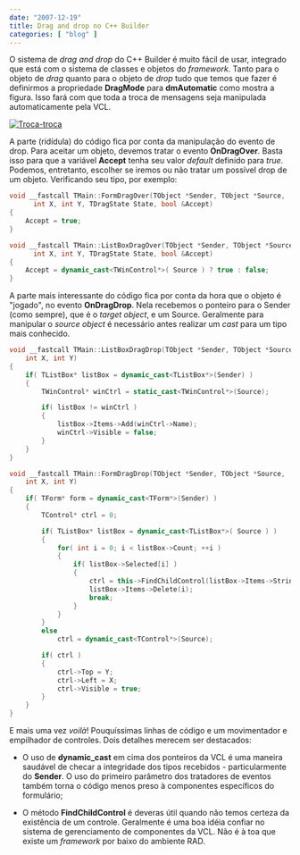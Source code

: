 ```yaml
---
date: "2007-12-19"
title: Drag and drop no C++ Builder
categories: [ "blog" ]
---
```

O sistema de _drag and drop_ do C++ Builder é muito fácil de usar, integrado que está com o sistema de classes e objetos do _framework_. Tanto para o objeto de _drag_ quanto para o objeto de _drop_ tudo que temos que fazer é definirmos a propriedade **DragMode** para **dmAutomatic** como mostra a figura. Isso fará com que toda a troca de mensagens seja manipulada automaticamente pela VCL.

[![Troca-troca](/images/lJTNRc9.gif)](/images/trocatroca.gif)

A parte (ridídula) do código fica por conta da manipulação do evento de drop. Para aceitar um objeto, devemos tratar o evento **OnDragOver**. Basta isso para que a variável **Accept** tenha seu valor _default_ definido para _true_. Podemos, entretanto, escolher se iremos ou não tratar um possível drop de um objeto. Verificando seu tipo, por exemplo:

```cpp
void __fastcall TMain::FormDragOver(TObject *Sender, TObject *Source,
      int X, int Y, TDragState State, bool &Accept)
{
	Accept = true;
}

void __fastcall TMain::ListBoxDragOver(TObject *Sender, TObject *Source,
      int X, int Y, TDragState State, bool &Accept)
{
	Accept = dynamic_cast<TWinControl*>( Source ) ? true : false;
} 

```

A parte mais interessante do código fica por conta da hora que o objeto é "jogado", no evento **OnDragDrop**. Nela recebemos o ponteiro para o Sender (como sempre), que é o _target object_, e um Source. Geralmente para manipular o _source object_ é necessário antes realizar um _cast_ para um tipo mais conhecido.

```cpp
void __fastcall TMain::ListBoxDragDrop(TObject *Sender, TObject *Source, 
	int X, int Y)
{
	if( TListBox* listBox = dynamic_cast<TListBox*>(Sender) )
	{
		TWinControl* winCtrl = static_cast<TWinControl*>(Source);

		if( listBox != winCtrl )
		{
			listBox->Items->Add(winCtrl->Name);
			winCtrl->Visible = false;
		}
	}
}

void __fastcall TMain::FormDragDrop(TObject *Sender, TObject *Source,
	int X, int Y)
{
	if( TForm* form = dynamic_cast<TForm*>(Sender) )
	{
		TControl* ctrl = 0;

		if( TListBox* listBox = dynamic_cast<TListBox*>( Source ) )
		{
			for( int i = 0; i < listBox->Count; ++i )
			{
				if( listBox->Selected[i] )
				{
					ctrl = this->FindChildControl(listBox->Items->Strings[i]);
					listBox->Items->Delete(i);
					break;
				}
			}
		}
		else
			ctrl = dynamic_cast<TControl*>(Source);

		if( ctrl )
		{
			ctrl->Top = Y;
			ctrl->Left = X;
			ctrl->Visible = true;
		}
	}
} 

```

E mais uma vez _voilà_! Pouquíssimas linhas de código e um movimentador e empilhador de controles. Dois detalhes merecem ser destacados:

    
  * O uso de **dynamic_cast** em cima dos ponteiros da VCL é uma maneira saudável de checar a integridade dos tipos recebidos - particularmente do **Sender**. O uso do primeiro parâmetro dos tratadores de eventos também torna o código menos preso à componentes específicos do formulário;

    
  * O método **FindChildControl** é deveras útil quando não temos certeza da existência de um controle. Geralmente é uma boa idéia confiar no sistema de gerenciamento de componentes da VCL. Não é à toa que existe um _framework_ por baixo do ambiente RAD.


